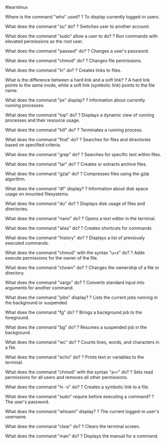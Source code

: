 #learnlinux

Where is the command "who" used?
?
To display currently logged-in users.
<!--SR:!2024-08-20,4,270-->

What does the command "su" do?
?
Switches user to another account.

What does the command "sudo" allow a user to do?
?
Run commands with elevated permissions as the root user.

What does the command "passwd" do?
?
Changes a user's password.

What does the command "chmod" do?
?
Changes file permissions.
<!--SR:!2024-08-19,3,250-->

What does the command "ln" do?
?
Creates links to files.

What is the difference between a hard link and a soft link?
?
A hard link points to the same inode, while a soft link (symbolic link) points to the file name.

What does the command "ps" display?
?
Information about currently running processes.

What does the command "top" do?
?
Displays a dynamic view of running processes and their resource usage.

What does the command "kill" do?
?
Terminates a running process.

What does the command "find" do?
?
Searches for files and directories based on specified criteria.

What does the command "grep" do?
?
Searches for specific text within files.

What does the command "tar" do?
?
Creates or extracts archive files.

What does the command "gzip" do?
?
Compresses files using the gzip algorithm.

What does the command "df" display?
?
Information about disk space usage on mounted filesystems.

What does the command "du" do?
?
Displays disk usage of files and directories.
<!--SR:!2024-08-17,1,230-->

What does the command "nano" do?
?
Opens a text editor in the terminal.

What does the command "alias" do?
?
Creates shortcuts for commands.

What does the command "history" do?
?
Displays a list of previously executed commands.

What does the command "chmod" with the syntax "u+x" do?
?
Adds execute permissions for the owner of the file.

What does the command "chown" do?
?
Changes the ownership of a file or directory.

What does the command "xargs" do?
?
Converts standard input into arguments for another command.

What does the command "jobs" display?
?
Lists the current jobs running in the background or suspended.

What does the command "fg" do?
?
Brings a background job to the foreground.

What does the command "bg" do?
?
Resumes a suspended job in the background.

What does the command "wc" do?
?
Counts lines, words, and characters in a file.

What does the command "echo" do?
?
Prints text or variables to the terminal.

What does the command "chmod" with the syntax "a=r" do?
?
Sets read permissions for all users and removes all other permissions.
<!--SR:!2024-08-17,1,230-->

What does the command "ln -s" do?
?
Creates a symbolic link to a file.
<!--SR:!2024-08-17,1,230-->

What does the command "sudo" require before executing a command?
?
The user's password.
<!--SR:!2024-08-20,4,270-->

What does the command "whoami" display?
?
The current logged-in user's username.

What does the command "clear" do?
?
Clears the terminal screen.

What does the command "man" do?
?
Displays the manual for a command.